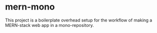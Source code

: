 
# mern-mono

This project is a boilerplate overhead setup for the workflow of making a MERN-stack web app in a mono-repository.
